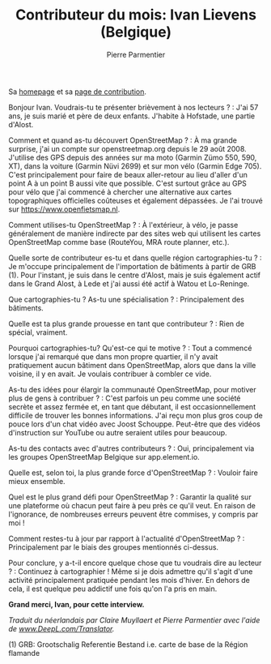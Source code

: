 ﻿---
title: "Contributeur du mois: Ivan Lievens (Belgique)"
categories: ["motm"]
author: Pierre Parmentier
---

Sa [homepage](https://www.openstreetmap.org/user/Ivan%20Lievens) et sa [page de contribution](https://hdyc.neis-one.org/?Ivan%20Lievens).

Bonjour Ivan. Voudrais-tu te présenter brièvement à nos lecteurs ?
: J'ai 57 ans, je suis marié et père de deux enfants. J'habite à Hofstade, une partie d'Alost.

Comment et quand as-tu découvert OpenStreetMap ?
: À ma grande surprise, j'ai un compte sur openstreetmap.org depuis le 29 août 2008. J'utilise des GPS depuis des années sur ma moto (Garmin Zümo 550, 590, XT), dans la voiture (Garmin Nüvi 2699) et sur mon vélo (Garmin Edge 705). C'est principalement pour faire de beaux aller-retour au lieu d'aller d'un point A à un point B aussi vite que possible. C'est surtout grâce au GPS pour vélo que j'ai commencé à chercher une alternative aux cartes topographiques officielles coûteuses et également dépassées. Je l'ai trouvé sur <https://www.openfietsmap.nl>.

Comment utilises-tu OpenStreetMap ?
: À l'extérieur, à vélo, je passe généralement de manière indirecte par des sites web qui utilisent les cartes OpenStreetMap comme base (RouteYou, MRA route planner, etc.).

Quelle sorte de contributeur es-tu et dans quelle région cartographies-tu ?
: Je m'occupe principalement de l'importation de bâtiments à partir de GRB (1). Pour l'instant, je suis dans le centre d'Alost, mais je suis également actif dans le Grand Alost, à Lede et j'ai aussi été actif à Watou et Lo-Reninge.

Que cartographies-tu ? As-tu une spécialisation ?
: Principalement des bâtiments.

Quelle est ta plus grande prouesse en tant que contributeur ?
: Rien de spécial, vraiment.

Pourquoi cartographies-tu? Qu'est-ce qui te motive ?
: Tout a commencé lorsque j'ai remarqué que dans mon propre quartier, il n'y avait pratiquement aucun bâtiment dans OpenStreetMap, alors que dans la ville voisine, il y en avait. Je voulais contribuer à combler ce vide.

As-tu des idées pour élargir la communauté OpenStreetMap, pour motiver plus de gens à contribuer ?
: C'est parfois un peu comme une société secrète et assez fermée et, en tant que débutant, il est occasionnellement difficile de trouver les bonnes informations. J'ai reçu mon plus gros coup de pouce lors d'un chat vidéo avec Joost Schouppe. Peut-être que des vidéos d'instruction sur YouTube ou autre seraient utiles pour beaucoup.

As-tu des contacts avec d'autres contributeurs ?
: Oui, principalement via les groupes OpenStreetMap Belgique sur app.element.io.

Quelle est, selon toi, la plus grande force d'OpenStreetMap ?
: Vouloir faire mieux ensemble.

Quel est le plus grand défi pour OpenStreetMap ?
: Garantir la qualité sur une plateforme où chacun peut faire à peu près ce qu'il veut. En raison de l'ignorance, de nombreuses erreurs peuvent être commises, y compris par moi !

Comment restes-tu à jour par rapport à l'actualité d'OpenStreetMap ?
: Principalement par le biais des groupes mentionnés ci-dessus.

Pour conclure, y a-t-il encore quelque chose que tu voudrais dire au lecteur ?
: Continuez à cartographier ! Même si je dois admettre qu'il s'agit d'une activité principalement pratiquée pendant les mois d'hiver. En dehors de cela, il est quelque peu addictif une fois qu'on l'a pris en main.

**Grand merci, Ivan, pour cette interview.**

*Traduit du néerlandais par Claire Muyllaert et Pierre Parmentier avec l'aide de www.DeepL.com/Translator.*

(1) GRB: Grootschalig Referentie Bestand i.e. carte de base de la Région flamande
